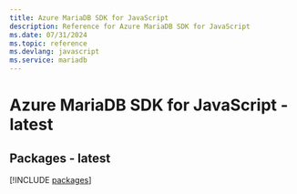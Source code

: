 ```yaml
---
title: Azure MariaDB SDK for JavaScript
description: Reference for Azure MariaDB SDK for JavaScript
ms.date: 07/31/2024
ms.topic: reference
ms.devlang: javascript
ms.service: mariadb
---
```

# Azure MariaDB SDK for JavaScript - latest
## Packages - latest
[!INCLUDE [packages](mariadb-index.md)]